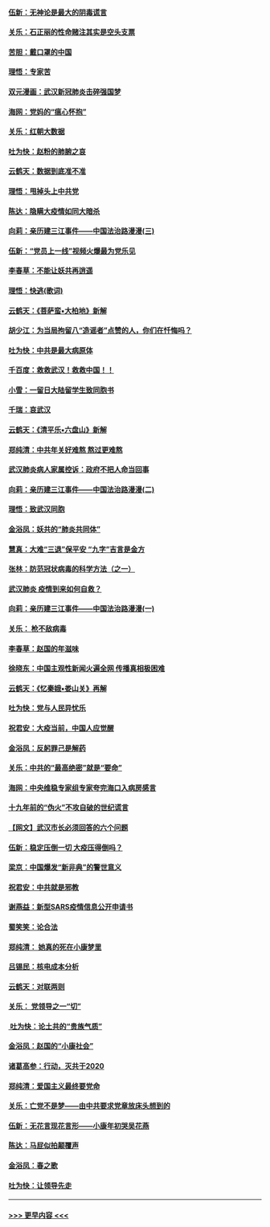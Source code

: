 #### [伍新：无神论是最大的阴毒谎言](../pages/nsc993/n11846129.md?t=02061455) 
#### [关乐：石正丽的性命赌注其实是空头支票](../pages/nsc993/n11846109.md?t=02061455) 
#### [苦胆：戴口罩的中国](../pages/nsc993/n11845576.md?t=02061455) 
#### [理悟：专家苦](../pages/nsc993/n11845564.md?t=02061455) 
#### [双元漫画：武汉新冠肺炎击碎强国梦](../pages/nsc993/n11843320.md?t=02061455) 
#### [海网：党妈的“瘟心怀抱”](../pages/nsc993/n11840740.md?t=02061455) 
#### [关乐：红朝大数据](../pages/nsc993/n11840675.md?t=02061455) 
#### [吐为快：赵粉的肺腑之哀](../pages/nsc993/n11840618.md?t=02061455) 
#### [云鹤天：数据到底准不准](../pages/nsc993/n11840325.md?t=02061455) 
#### [理悟：甩掉头上中共党](../pages/nsc993/n11838826.md?t=02061455) 
#### [陈达：隐瞒大疫情如同大暗杀](../pages/nsc993/n11838771.md?t=02061455) 
#### [向莉：亲历建三江事件——中国法治路漫漫(三)](../pages/nsc993/n11831825.md?t=02061455) 
#### [伍新：“党员上一线”视频火爆最为党乐见](../pages/nsc993/n11838200.md?t=02061455) 
#### [李春草：不能让妖共再逍遥](../pages/nsc993/n11838102.md?t=02061455) 
#### [理悟：快逃(歌词)](../pages/nsc993/n11838083.md?t=02061455) 
#### [云鹤天：《菩萨蛮▪大柏地》新解](../pages/nsc993/n11838059.md?t=02061455) 
#### [胡少江：为当局拘留八“造谣者”点赞的人，你们在忏悔吗？](../pages/nsc993/n11836801.md?t=02061455) 
#### [吐为快：中共是最大病原体](../pages/nsc993/n11836748.md?t=02061455) 
#### [千百度：救救武汉！救救中国！！](../pages/nsc993/n11836145.md?t=02061455) 
#### [小雪：一留日大陆留学生致同胞书](../pages/nsc993/n11834624.md?t=02061455) 
#### [千瑞：哀武汉](../pages/nsc993/n11833647.md?t=02061455) 
#### [云鹤天：《清平乐▪六盘山》新解](../pages/nsc993/n11833611.md?t=02061455) 
#### [郑纯清：中共年关好难熬 熬过更难熬](../pages/nsc993/n11833489.md?t=02061455) 
#### [武汉肺炎病人家属控诉：政府不把人命当回事](../pages/nsc993/n11833205.md?t=02061455) 
#### [向莉：亲历建三江事件——中国法治路漫漫(二)](../pages/nsc993/n11829102.md?t=02061455) 
#### [理悟：致武汉同胞](../pages/nsc993/n11831522.md?t=02061455) 
#### [金浴凤：妖共的“肺炎共同体”](../pages/nsc993/n11829448.md?t=02061455) 
#### [慧真：大难“三退”保平安 “九字”吉言是金方](../pages/nsc993/n11829501.md?t=02061455) 
#### [张林：防范冠状病毒的科学方法（之一）](../pages/nsc993/n11828618.md?t=02061455) 
#### [武汉肺炎 疫情到来如何自救？](../pages/nsc993/n11827632.md?t=02061455) 
#### [向莉：亲历建三江事件——中国法治路漫漫(一)](../pages/nsc993/n11827190.md?t=02061455) 
#### [关乐： 枪不敌病毒](../pages/nsc993/n11826746.md?t=02061455) 
#### [李春草：赵国的年滋味](../pages/nsc993/n11826321.md?t=02061455) 
#### [徐晓东：中国主观性新闻火遍全网 传播真相极困难](../pages/nsc993/n11826508.md?t=02061455) 
#### [云鹤天：《忆秦娥▪娄山关》再解](../pages/nsc993/n11824682.md?t=02061455) 
#### [吐为快：党与人民异忧乐](../pages/nsc993/n11824660.md?t=02061455) 
#### [祝君安：大疫当前，中国人应觉醒](../pages/nsc993/n11821946.md?t=02061455) 
#### [金浴凤：反躬罪己是解药](../pages/nsc993/n11820280.md?t=02061455) 
#### [关乐：中共的“最高绝密”就是“要命”](../pages/nsc993/n11816946.md?t=02061455) 
#### [海网：中央维稳专家组专家夸完海口入病房感言](../pages/nsc993/n11815138.md?t=02061455) 
#### [十九年前的“伪火”不攻自破的世纪谎言](../pages/nsc993/n11813238.md?t=02061455) 
#### [【网文】武汉市长必须回答的六个问题](../pages/nsc993/n11813848.md?t=02061455) 
#### [伍新：稳定压倒一切 大疫压得倒吗？](../pages/nsc993/n11812634.md?t=02061455) 
#### [梁京：中国爆发“新非典”的警世意义](../pages/nsc993/n11812554.md?t=02061455) 
#### [祝君安：中共就是邪教](../pages/nsc993/n11812431.md?t=02061455) 
#### [谢燕益：新型SARS疫情信息公开申请书](../pages/nsc993/n11808840.md?t=02061455) 
#### [蜀笑笑：论合法](../pages/nsc993/n11808064.md?t=02061455) 
#### [郑纯清： 她真的死在小康梦里](../pages/nsc993/n11806623.md?t=02061455) 
#### [吕锡民：核电成本分析](../pages/nsc993/n11806284.md?t=02061455) 
#### [云鹤天：对联两则](../pages/nsc993/n11805957.md?t=02061455) 
#### [关乐： 党领导之一“切”](../pages/nsc993/n11804505.md?t=02061455) 
#### [ 吐为快：论土共的“贵族气质”](../pages/nsc993/n11804490.md?t=02061455) 
#### [金浴凤：赵国的“小康社会”](../pages/nsc993/n11804452.md?t=02061455) 
#### [诸葛高参：行动，灭共于2020](../pages/nsc993/n11804120.md?t=02061455) 
#### [郑纯清：爱国主义最终要党命](../pages/nsc993/n11802197.md?t=02061455) 
#### [关乐：亡党不是梦——由中共要求党章放床头想到的](../pages/nsc993/n11802156.md?t=02061455) 
#### [伍新：无花言现花言形——小康年初哭吴花燕](../pages/nsc993/n11800044.md?t=02061455) 
#### [陈达：马屁似拍颠覆声](../pages/nsc993/n11800010.md?t=02061455) 
#### [金浴凤：春之歌](../pages/nsc993/n11797687.md?t=02061455) 
#### [吐为快：让领导先走](../pages/nsc993/n11797512.md?t=02061455) 

----
#### [ >>> 更早内容 <<< ](../indexes/nsc993-earlier.md)
